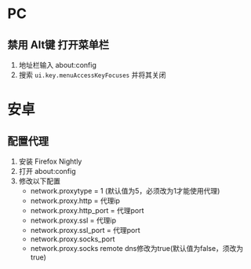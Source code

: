 # PC

## 禁用 Alt键 打开菜单栏

1. 地址栏输入 about:config
2. 搜索 `ui.key.menuAccessKeyFocuses` 并将其关闭

# 安卓

## 配置代理

1. 安装 Firefox Nightly
2. 打开 about:config
3. 修改以下配置
    - network.proxytype = 1 (默认值为5，必须改为1才能使用代理)
    - network.proxy.http = 代理ip
    - network.proxy.http_port = 代理port
    - network.proxy.ssl = 代理ip
    - network.proxy.ssl_port = 代理port
    - network.proxy.socks_port
    - network.proxy.socks remote dns修改为true(默认值为false，须改为true)

